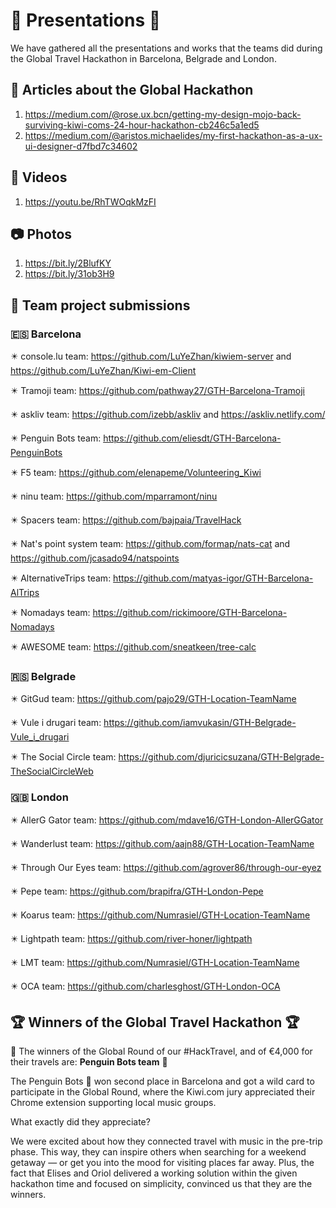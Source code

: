 # :tada: Presentations :tada:
We have gathered all the presentations and works that the teams did during the Global Travel Hackathon in Barcelona, Belgrade and London.

## :scroll: Articles about the Global Hackathon

1. https://medium.com/@rose.ux.bcn/getting-my-design-mojo-back-surviving-kiwi-coms-24-hour-hackathon-cb246c5a1ed5
2. https://medium.com/@aristos.michaelides/my-first-hackathon-as-a-ux-ui-designer-d7fbd7c34602

## :movie_camera: Videos

1. https://youtu.be/RhTWOqkMzFI 

## :camera: Photos

1. https://bit.ly/2BlufKY
2. https://bit.ly/31ob3H9

## :rocket: Team project submissions

### :es: Barcelona

:eight_pointed_black_star: console.lu team: https://github.com/LuYeZhan/kiwiem-server and https://github.com/LuYeZhan/Kiwi-em-Client

:eight_pointed_black_star: Tramoji team: https://github.com/pathway27/GTH-Barcelona-Tramoji

:eight_pointed_black_star: askliv team: https://github.com/izebb/askliv and https://askliv.netlify.com/

:eight_pointed_black_star: Penguin Bots team: https://github.com/eliesdt/GTH-Barcelona-PenguinBots

:eight_pointed_black_star: F5 team: https://github.com/elenapeme/Volunteering_Kiwi

:eight_pointed_black_star: ninu team: https://github.com/mparramont/ninu

:eight_pointed_black_star: Spacers team: https://github.com/bajpaia/TravelHack

:eight_pointed_black_star: Nat's point system team: https://github.com/formap/nats-cat and https://github.com/jcasado94/natspoints

:eight_pointed_black_star: AlternativeTrips team: https://github.com/matyas-igor/GTH-Barcelona-AlTrips

:eight_pointed_black_star: Nomadays team: https://github.com/rickimoore/GTH-Barcelona-Nomadays

:eight_pointed_black_star: AWESOME team: https://github.com/sneatkeen/tree-calc

### 🇷🇸 Belgrade

:eight_pointed_black_star: GitGud team: https://github.com/pajo29/GTH-Location-TeamName

:eight_pointed_black_star: Vule i drugari team: https://github.com/iamvukasin/GTH-Belgrade-Vule_i_drugari

:eight_pointed_black_star: The Social Circle team: https://github.com/djuricicsuzana/GTH-Belgrade-TheSocialCircleWeb

### :uk: London

:eight_pointed_black_star: AllerG Gator team: https://github.com/mdave16/GTH-London-AllerGGator

:eight_pointed_black_star: Wanderlust team: https://github.com/aajn88/GTH-Location-TeamName

:eight_pointed_black_star: Through Our Eyes team: https://github.com/agrover86/through-our-eyez

:eight_pointed_black_star: Pepe team: https://github.com/brapifra/GTH-London-Pepe

:eight_pointed_black_star: Koarus team: https://github.com/Numrasiel/GTH-Location-TeamName

:eight_pointed_black_star: Lightpath team: https://github.com/river-honer/lightpath

:eight_pointed_black_star: LMT team: https://github.com/Numrasiel/GTH-Location-TeamName

:eight_pointed_black_star: OCA team: https://github.com/charlesghost/GTH-London-OCA

## :trophy: Winners of the Global Travel Hackathon :trophy:

:tada: The winners of the Global Round of our #HackTravel, and of €4,000 for their travels are: **Penguin Bots team** :tada:

The Penguin Bots 🐧 won second place in Barcelona and got a wild card to participate in the Global Round, where the Kiwi.com jury appreciated their Chrome extension supporting local music groups.

What exactly did they appreciate?

We were excited about how they connected travel with music in the pre-trip phase. This way, they can inspire others when searching for a weekend getaway — or get you into the mood for visiting places far away. Plus, the fact that Elises and Oriol delivered a working solution within the given hackathon time and focused on simplicity, convinced us that they are the winners.
